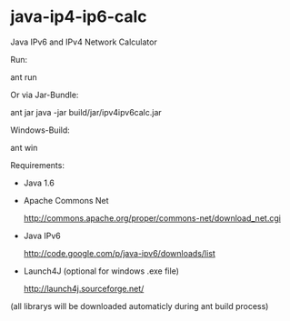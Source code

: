 java-ip4-ip6-calc
=================

Java IPv6 and IPv4 Network Calculator

Run:

ant run


Or via Jar-Bundle:

ant jar
java -jar build/jar/ipv4ipv6calc.jar


Windows-Build:

ant win


Requirements:

* Java 1.6

* Apache Commons Net

  http://commons.apache.org/proper/commons-net/download_net.cgi

* Java IPv6

  http://code.google.com/p/java-ipv6/downloads/list

* Launch4J (optional for windows .exe file)

  http://launch4j.sourceforge.net/

(all librarys will be downloaded automaticly during ant build process)


